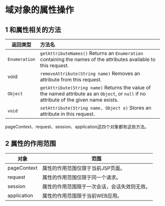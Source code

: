 # 域对象的属性操作

## 1 和属性相关的方法

| 返回类型      | 方法名                                                       |
| ------------- | :----------------------------------------------------------- |
| `Enumeration` | `getAttributeNames()` Returns an `Enumeration` containing the names of the attributes available to this request. |
| void          | `removeAttribute(String name)` Removes an attribute from this request. |
| `Object`      | `getAttribute(String name)` Returns the value of the named attribute as an `Object`, or `null` if no attribute of the given name exists. |
| `void`        | `setAttribute(String name, Object o)` Stores an attribute in this request. |

pageContext、request、session、application这四个对象都有这些方法。



## 2 属性的作用范围

| 对象        | 范围                                         |
| ----------- | -------------------------------------------- |
| pageContext | 属性的作用范围仅限于当前JSP页面。            |
| request     | 属性的作用范围仅限于同一个请求。             |
| session     | 属性的作用范围限于一次会话，会话失效则无效。 |
| application | 属性的作用范围限于当前WEB应用。              |

